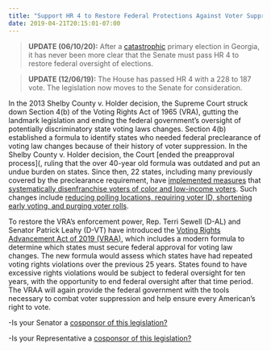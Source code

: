 ```yaml
---
title: "Support HR 4 to Restore Federal Protections Against Voter Suppression - Passed House"
date: 2019-04-21T20:15:01-07:00
---
```

>**UPDATE (06/10/20):** After a [catastrophic](https://www.nbcnews.com/politics/2020-election/georgia-secretary-state-launches-investigation-after-unacceptable-voting-problems-n1228541) primary election in Georgia, it has never been more clear that the Senate must pass HR 4 to restore federal oversight of elections.

>**UPDATE (12/06/19):** The House has passed HR 4 with a 228 to 187 vote. The legislation now moves to the Senate for consideration.  

In the 2013 Shelby County v. Holder decision, the Supreme Court struck down Section 4(b) of the Voting Rights Act of 1965 (VRA), gutting the landmark legislation and ending the federal government’s oversight of potentially discriminatory state voting laws changes. Section 4(b) established a formula to identify states who needed federal preclearance of voting law changes because of their history of voter suppression. In the Shelby County v. Holder decision, the Court [ended the preapproval process](, ruling that the over 40-year old formula was outdated and put an undue burden on states. Since then, 22 states, including many previously covered by the preclearance requirement, have [implemented measures](https://www.brennancenter.org/analysis/effects-shelby-county-v-holder) that [systematically disenfranchise voters of color and low-income voters](https://www.theatlantic.com/politics/archive/2018/07/poll-prri-voter-suppression/565355/). Such changes include [reducing polling locations, requiring voter ID, shortening early voting, and purging voter rolls](https://www.citylab.com/equity/2016/02/research-more-conclusive-that-voter-id-laws-hurt-blacks-and-latinos/459819/). 

To restore the VRA’s enforcement power, Rep. Terri Sewell (D-AL) and Senator Patrick Leahy (D-VT) have introduced the [Voting Rights Advancement Act of 2019 (VRAA)](https://www.theatlantic.com/politics/archive/2019/03/democrats-hope-restore-key-section-voting-rights-act/583969/), which includes a modern formula to determine which states must secure federal approval for voting law changes. The new formula would assess which states have had repeated voting rights violations over the previous 25 years. States found to have excessive rights violations would be subject to federal oversight for ten years, with the opportunity to end federal oversight after that time period. The VRAA will again provide the federal government with the tools necessary to combat voter suppression and help ensure every American’s right to vote. 

-Is your Senator a [cosponsor of this legislation?](https://www.congress.gov/bill/116th-congress/senate-bill/561/cosponsors)

-Is your Representative a [cosponsor of this legislation?](https://www.congress.gov/bill/116th-congress/house-bill/4/cosponsors)
